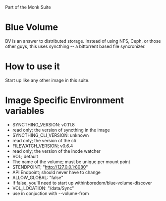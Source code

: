 Part of the Monk Suite

# Blue Volume

BV is an answer to distributed storage. Instead of using NFS, Ceph, or those other guys, this uses syncthing -- a bittorrent based file syncronizer.

# How to use it

Start up like any other image in this suite.

# Image Specific Environment variables

- SYNCTHING_VERSION: v0.11.8
 - read only; the version of syncthing in the image
- SYNCTHING_CLI_VERSION: unknown
 - read only; the version of the cli
- FILEWATCH_VERSION; v0.6.4
 - read only; the version of the inode watcher
- VOL; default
 - The name of the volume; must be unique per mount point
- STENDPOINT; "http://127.0.0.1:8080"
 - API Endpoint; should never have to change
- ALLOW_GLOBAL: "false"
 - If false, you'll need to start up withinboredom/blue-volume-discover
- VOL_LOCATION: "/data/Sync"
 - use in conjuction with --volume-from